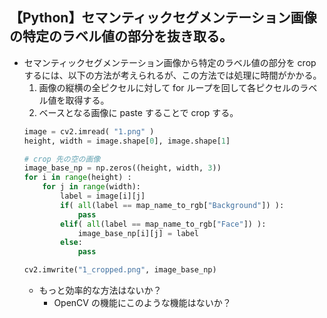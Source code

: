 ## 【Python】セマンティックセグメンテーション画像の特定のラベル値の部分を抜き取る。

- セマンティックセグメンテーション画像から特定のラベル値の部分を crop するには、以下の方法が考えられるが、この方法では処理に時間がかかる。
    1. 画像の縦横の全ピクセルに対して for ループを回して各ピクセルのラベル値を取得する。
    2. ベースとなる画像に paste することで crop する。
    ```python
    image = cv2.imread( "1.png" )
    height, width = image.shape[0], image.shape[1]

    # crop 先の空の画像
    image_base_np = np.zeros((height, width, 3))
    for i in range(height) :
        for j in range(width):
            label = image[i][j]
            if( all(label == map_name_to_rgb["Background"]) ):
                pass
            elif( all(label == map_name_to_rgb["Face"]) ):
                image_base_np[i][j] = label
            else:
                pass

    cv2.imwrite("1_cropped.png", image_base_np)
    ```
    - もっと効率的な方法はないか？
        - OpenCV の機能にこのような機能はないか？
